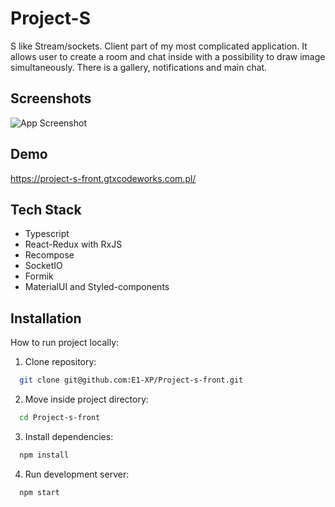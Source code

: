 
# Project-S

S like Stream/sockets. Client part of my most complicated application. It allows user to create a room and chat inside with a possibility to draw image simultaneously. There is a gallery, notifications and main chat.

## Screenshots

![App Screenshot](https://images.ctfassets.net/ysju8du0bph9/2UyP326I5dcv5LWqiQuUib/15ecb0053b39d20d74af06a98e9a78ef/project-s-front.gtxcodeworks.site_room_1663412929623.png)


## Demo

https://project-s-front.gtxcodeworks.com.pl/

## Tech Stack

- Typescript
- React-Redux with RxJS
- Recompose
- SocketIO
- Formik
- MaterialUI and Styled-components

## Installation

How to run project locally:

1. Clone repository:
```bash
  git clone git@github.com:E1-XP/Project-s-front.git
```
2. Move inside project directory:
```bash
  cd Project-s-front
```
3. Install dependencies:
```bash
  npm install
```
4. Run development server:
```bash
  npm start
```
    
